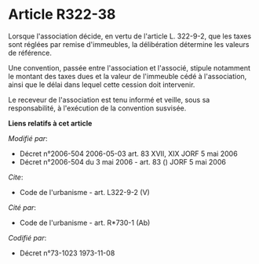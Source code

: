 # Article R322-38

Lorsque l'association décide, en vertu de l'article L. 322-9-2, que les taxes sont réglées par remise d'immeubles, la
délibération détermine les valeurs de référence. 

Une convention, passée entre l'association et l'associé, stipule notamment le montant des taxes dues et la valeur de
l'immeuble cédé à l'association, ainsi que le délai dans lequel cette cession doit intervenir. 

Le receveur de l'association est tenu informé et veille, sous sa responsabilité, à l'exécution de la convention susvisée.

**Liens relatifs à cet article**

_Modifié par_:

  - Décret n°2006-504 2006-05-03 art. 83 XVII, XIX JORF 5 mai 2006
  - Décret n°2006-504 du 3 mai 2006 - art. 83 () JORF 5 mai 2006

_Cite_:

  - Code de l'urbanisme - art. L322-9-2 (V)

_Cité par_:

  - Code de l'urbanisme - art. R*730-1 (Ab)

_Codifié par_:

  - Décret n°73-1023 1973-11-08
